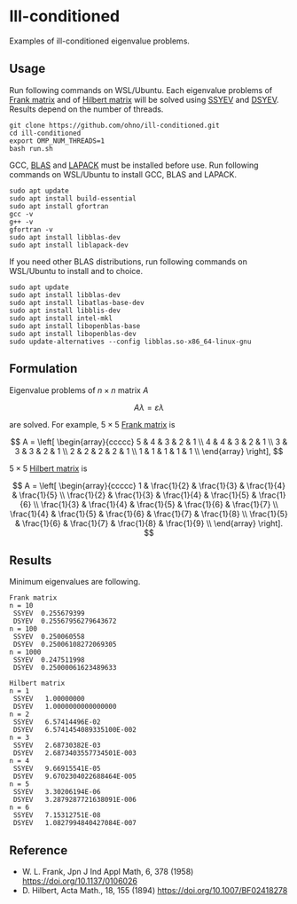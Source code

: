 # Ill-conditioned

Examples of ill-conditioned eigenvalue problems.

## Usage

Run following commands on WSL/Ubuntu. Each eigenvalue problems of [Frank matrix](https://doi.org/10.1137/0106026) and of [Hilbert matrix](https://doi.org/10.1007/BF02418278) will be solved using [SSYEV](https://netlib.org/lapack/explore-html/d3/d88/group__real_s_yeigen_ga63d8d12aef8f2711d711d9e6bd833e46.html) and [DSYEV](https://netlib.org/lapack/explore-html/d2/d8a/group__double_s_yeigen_ga442c43fca5493590f8f26cf42fed4044.html). Results depend on the number of threads.

```
git clone https://github.com/ohno/ill-conditioned.git
cd ill-conditioned
export OMP_NUM_THREADS=1
bash run.sh
```

GCC, [BLAS](https://netlib.org/blas/) and [LAPACK](https://netlib.org/lapack/) must be installed before use. Run following commands on WSL/Ubuntu to install GCC, BLAS and LAPACK.

```
sudo apt update
sudo apt install build-essential
sudo apt install gfortran
gcc -v
g++ -v
gfortran -v
sudo apt install libblas-dev
sudo apt install liblapack-dev
```

If you need other BLAS distributions, run following commands on WSL/Ubuntu to install and to choice.

```
sudo apt update
sudo apt install libblas-dev
sudo apt install libatlas-base-dev
sudo apt install libblis-dev
sudo apt install intel-mkl
sudo apt install libopenblas-base
sudo apt install libopenblas-dev
sudo update-alternatives --config libblas.so-x86_64-linux-gnu
```

## Formulation

Eigenvalue problems of $n\times n$ matrix $A$

$$
A\lambda = \varepsilon\lambda
$$

are solved. For example, $5\times5$ [Frank matrix](https://doi.org/10.1137/0106026) is

$$
A = 
  \left[
  \begin{array}{ccccc}
  5 & 4 & 3 & 2 & 1 \\
  4 & 4 & 3 & 2 & 1 \\
  3 & 3 & 3 & 2 & 1 \\
  2 & 2 & 2 & 2 & 1 \\
  1 & 1 & 1 & 1 & 1 \\
  \end{array}
  \right],
$$

$5\times5$ [Hilbert matrix](https://doi.org/10.1007/BF02418278) is

$$
A = 
  \left[
  \begin{array}{ccccc}
  1 & \frac{1}{2} & \frac{1}{3} & \frac{1}{4} & \frac{1}{5} \\
  \frac{1}{2} & \frac{1}{3} & \frac{1}{4} & \frac{1}{5} & \frac{1}{6} \\
  \frac{1}{3} & \frac{1}{4} & \frac{1}{5} & \frac{1}{6} & \frac{1}{7} \\
  \frac{1}{4} & \frac{1}{5} & \frac{1}{6} & \frac{1}{7} & \frac{1}{8} \\
  \frac{1}{5} & \frac{1}{6} & \frac{1}{7} & \frac{1}{8} & \frac{1}{9} \\
  \end{array}
  \right].
$$

## Results

Minimum eigenvalues are following.

```
Frank matrix
n = 10
 SSYEV  0.255679399
 DSYEV  0.25567956279643672
n = 100
 SSYEV  0.250060558
 DSYEV  0.25006108272069305
n = 1000
 SSYEV  0.247511998
 DSYEV  0.25000061623489633
```

```
Hilbert matrix
n = 1
 SSYEV   1.00000000
 DSYEV   1.0000000000000000
n = 2
 SSYEV   6.57414496E-02
 DSYEV   6.5741454089335100E-002
n = 3
 SSYEV   2.68730382E-03
 DSYEV   2.6873403557734501E-003
n = 4
 SSYEV   9.66915541E-05
 DSYEV   9.6702304022688464E-005
n = 5
 SSYEV   3.30206194E-06
 DSYEV   3.2879287721638091E-006
n = 6
 SSYEV   7.15312751E-08
 DSYEV   1.0827994840427084E-007
```

## Reference

- W. L. Frank, Jpn J Ind Appl Math, 6, 378 (1958) https://doi.org/10.1137/0106026
- D. Hilbert, Acta Math., 18, 155 (1894) https://doi.org/10.1007/BF02418278
